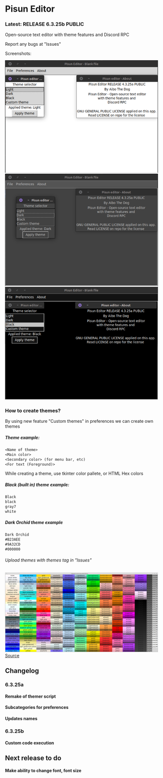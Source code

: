 # Pisun Editor
### Latest: RELEASE 6.3.25b PUBLIC
Open-source text editor with theme features and Discord RPC

Report any bugs at "Issues"

Screenshots:


![Light theme](/assets/light.png)
![Dark theme](/assets/dark.png)
![Black theme](/assets/black.png)


### How to create themes?
By using new feature "Custom themes" in preferences we can create own themes
##### Theme example:
```
<Name of theme>
<Main color>
<Secondary color> (for menu bar, etc)
<For text (Foreground)>
```

While creating a theme, use tkinter color pallete, or HTML Hex colors

##### Black (built in) theme example:
```
Black
black
gray7
white
```
##### Dark Orchid theme example
```
Dark Orchid
#B23AEE
#9A32CD
#000000
```

###### Upload themes with themes tag in "Issues"

![Tkinter color pallete](/assets/tk_colors.png)
[Source](https://www.kievoit.ippo.kubg.edu.ua/kievoit/2016/tkinter/index.html#colors)
## Changelog
### 6.3.25a
#### Remake of themer script
#### Subcategories for preferences
#### Updates names
### 6.3.25b
#### Custom code execution
## Next release to do
#### Make ability to change font, font size